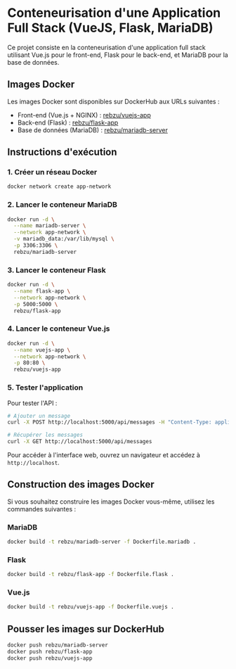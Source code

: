 # Conteneurisation d'une Application Full Stack (VueJS, Flask, MariaDB)

Ce projet consiste en la conteneurisation d'une application full stack utilisant Vue.js pour le front-end, Flask pour le back-end, et MariaDB pour la base de données.

## Images Docker

Les images Docker sont disponibles sur DockerHub aux URLs suivantes :
- Front-end (Vue.js + NGINX) : [rebzu/vuejs-app](https://hub.docker.com/r/rebzu/vuejs-app)
- Back-end (Flask) : [rebzu/flask-app](https://hub.docker.com/r/rebzu/flask-app)
- Base de données (MariaDB) : [rebzu/mariadb-server](https://hub.docker.com/r/rebzu/mariadb-server)


## Instructions d'exécution

### 1. Créer un réseau Docker

```bash
docker network create app-network
```

### 2. Lancer le conteneur MariaDB

```bash
docker run -d \
  --name mariadb-server \
  --network app-network \
  -v mariadb_data:/var/lib/mysql \
  -p 3306:3306 \
  rebzu/mariadb-server
```

### 3. Lancer le conteneur Flask

```bash
docker run -d \
  --name flask-app \
  --network app-network \
  -p 5000:5000 \
  rebzu/flask-app
```

### 4. Lancer le conteneur Vue.js

```bash
docker run -d \
  --name vuejs-app \
  --network app-network \
  -p 80:80 \
  rebzu/vuejs-app
```

### 5. Tester l'application

Pour tester l'API :
```bash
# Ajouter un message
curl -X POST http://localhost:5000/api/messages -H "Content-Type: application/json" -d '{"name": "Romain Lenoir", "message": "Ceci est un message de test."}'

# Récupérer les messages
curl -X GET http://localhost:5000/api/messages
```

Pour accéder à l'interface web, ouvrez un navigateur et accédez à `http://localhost`.

## Construction des images Docker

Si vous souhaitez construire les images Docker vous-même, utilisez les commandes suivantes :

### MariaDB
```bash
docker build -t rebzu/mariadb-server -f Dockerfile.mariadb .
```

### Flask
```bash
docker build -t rebzu/flask-app -f Dockerfile.flask .
```

### Vue.js
```bash
docker build -t rebzu/vuejs-app -f Dockerfile.vuejs .
```

## Pousser les images sur DockerHub

```bash
docker push rebzu/mariadb-server
docker push rebzu/flask-app
docker push rebzu/vuejs-app
``` 